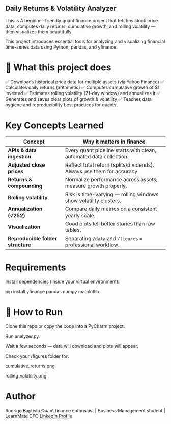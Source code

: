 ## Daily Returns & Volatility Analyzer

This is A beginner-friendly quant finance project that fetches stock price data, computes daily returns, cumulative growth, and rolling volatility — then visualizes them beautifully. 

This project introduces essential tools for analyzing and visualizing financial time-series data using Python, pandas, and yfinance.

# 🧠 What this project does 

✅ Downloads historical price data for multiple assets (via Yahoo Finance) 
✅ Calculates daily returns (arithmetic) 
✅ Computes cumulative growth of $1 invested 
✅ Estimates rolling volatility (21-day window) and annualizes it 
✅ Generates and saves clear plots of growth & volatility 
✅ Teaches data hygiene and reproducibility best practices for quants.

# Key Concepts Learned

| Concept                           | Why it matters in finance                                              |
| --------------------------------- | ---------------------------------------------------------------------- |
| **APIs & data ingestion**         | Every quant pipeline starts with clean, automated data collection.     |
| **Adjusted close prices**         | Reflect total return (splits/dividends). Always use them for accuracy. |
| **Returns & compounding**         | Normalize performance across assets; measure growth properly.          |
| **Rolling volatility**            | Risk is time-varying — rolling windows show volatility clusters.       |
| **Annualization (√252)**          | Compare daily metrics on a consistent yearly scale.                    |
| **Visualization**                 | Good plots tell better stories than raw tables.                        |
| **Reproducible folder structure** | Separating `/data` and `/figures` = professional workflow.             |

# Requirements

Install dependencies (inside your virtual environment):

pip install yfinance pandas numpy matplotlib

# 🚀 How to Run

Clone this repo or copy the code into a PyCharm project.

Run analyzer.py.

Wait a few seconds — data will download and plots will appear.

Check your /figures folder for:

cumulative_returns.png

rolling_volatility.png

# Author

Rodrigo Baptista
Quant finance enthusiast | Business Management student | LearnMate CFO
[LinkedIn Profile](www.linkedin.com/in/rodrigosbaptista)


